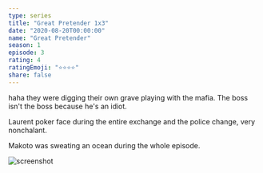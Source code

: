 ```yaml
---
type: series
title: "Great Pretender 1x3"
date: "2020-08-20T00:00:00"
name: "Great Pretender"
season: 1
episode: 3
rating: 4
ratingEmoji: "⭐️⭐️⭐️⭐️"
share: false
---
```


haha they were digging their own grave playing with the mafia. The boss isn't the boss because he's an idiot.

Laurent poker face during the entire exchange and the police change, very nonchalant.

Makoto was sweating an ocean during the whole episode.

![screenshot](https://cldup.com/LqDAK--jN6.jpg)

